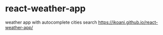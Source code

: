 # react-weather-app
weather app with autocomplete cities search
https://ikoani.github.io/react-weather-app/
